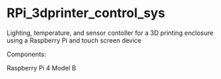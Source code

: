 # RPi_3dprinter_control_sys
Lighting, temperature, and sensor contoller for a 3D printing enclosure using a Raspberry Pi and touch screen device


Components:

Raspberry Pi 4 Model B
